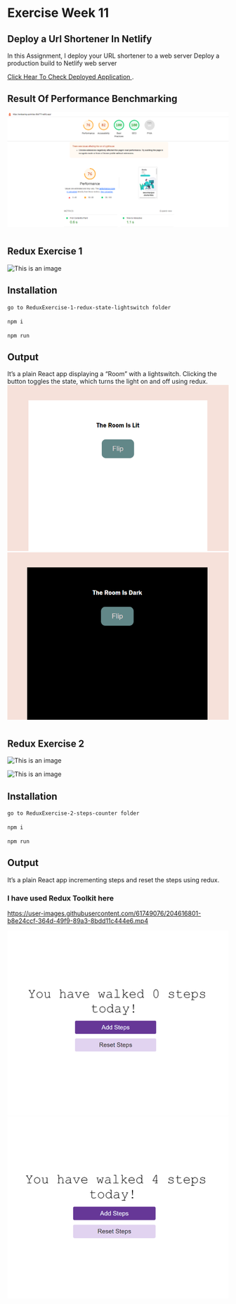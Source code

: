 # Exercise Week 11

## Deploy a Url Shortener In Netlify

In this Assignment, I deploy your URL shortener to a web server
Deploy a production build to Netlify web server

[Click Hear To Check Deployed Application ](https://endearing-sprinkles-6bb77f.netlify.app/).

## Result Of Performance Benchmarking

![This is an image](./screens/lighthouse.png)

#

## Redux Exercise 1

![This is an image](https://i.postimg.cc/rsdCSKh8/q1.png)

## Installation

```
go to ReduxExercise-1-redux-state-lightswitch folder

npm i

npm run
```

## Output

It’s a plain React app displaying a “Room” with a lightswitch. Clicking the button toggles the state, which turns the light on and off using redux.
![This is an image](./screens/light.png)
![This is an image](./screens/dark.png)

#

## Redux Exercise 2

![This is an image](https://i.postimg.cc/1zRQyqR7/Screenshot-2022-11-22-014234.png)

![This is an image](https://i.postimg.cc/76VXw569/Screenshot-2022-11-22-014428.png)

## Installation

```
go to ReduxExercise-2-steps-counter folder

npm i

npm run
```

## Output

It’s a plain React app incrementing steps and reset the steps using redux.

### I have used Redux Toolkit here

https://user-images.githubusercontent.com/61749076/204616801-b8e24ccf-364d-49f9-89a3-8bdd11c444e6.mp4


![This is an image](./screens/steps0.png)
![This is an image](./screens/steps.png)



